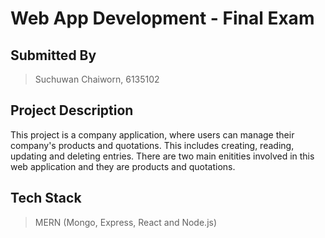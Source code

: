 # Web App Development - Final Exam

## Submitted By
> Suchuwan Chaiworn, 6135102

## Project Description
This project is a company application, where users can manage their company's products and quotations. This includes creating, reading, updating and deleting entries. There are two main enitities involved in this web application and they are products and quotations.

## Tech Stack 
> MERN (Mongo, Express, React and Node.js)






